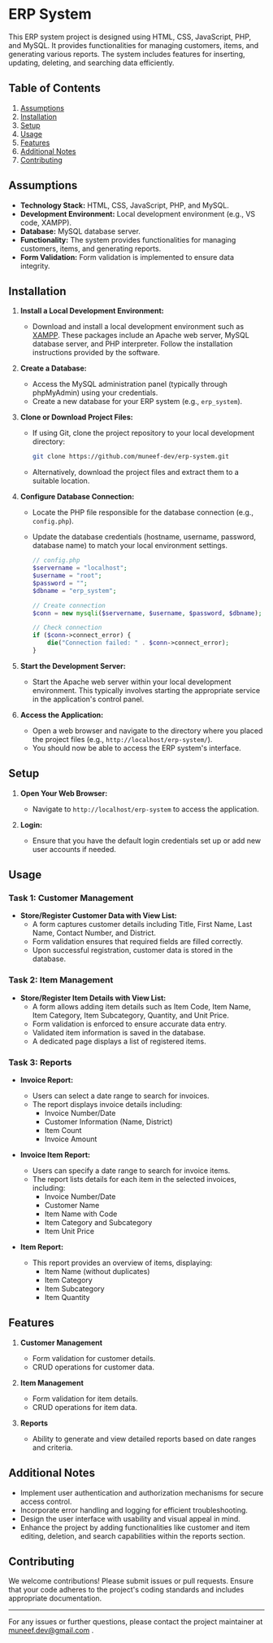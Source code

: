 # ERP System

This ERP system project is designed using HTML, CSS, JavaScript, PHP, and MySQL. It provides functionalities for managing customers, items, and generating various reports. The system includes features for inserting, updating, deleting, and searching data efficiently.

## Table of Contents

1. [Assumptions](#assumptions)
2. [Installation](#installation)
3. [Setup](#setup)
4. [Usage](#usage)
5. [Features](#features)
6. [Additional Notes](#additional-notes)
7. [Contributing](#contributing)

## Assumptions

- **Technology Stack:** HTML, CSS, JavaScript, PHP, and MySQL.
- **Development Environment:** Local development environment (e.g., VS code, XAMPP).
- **Database:** MySQL database server.
- **Functionality:** The system provides functionalities for managing customers, items, and generating reports.
- **Form Validation:** Form validation is implemented to ensure data integrity.

## Installation

1. **Install a Local Development Environment:**
   - Download and install a local development environment such as [XAMPP](https://www.apachefriends.org/index.html). These packages include an Apache web server, MySQL database server, and PHP interpreter. Follow the installation instructions provided by the software.

2. **Create a Database:**
   - Access the MySQL administration panel (typically through phpMyAdmin) using your credentials.
   - Create a new database for your ERP system (e.g., `erp_system`).

3. **Clone or Download Project Files:**
   - If using Git, clone the project repository to your local development directory:

     ```bash
     git clone https://github.com/muneef-dev/erp-system.git
     ```

   - Alternatively, download the project files and extract them to a suitable location.

4. **Configure Database Connection:**
   - Locate the PHP file responsible for the database connection (e.g., `config.php`).
   - Update the database credentials (hostname, username, password, database name) to match your local environment settings.

     ```php
     // config.php
     $servername = "localhost";
     $username = "root";
     $password = "";
     $dbname = "erp_system";

     // Create connection
     $conn = new mysqli($servername, $username, $password, $dbname);

     // Check connection
     if ($conn->connect_error) {
         die("Connection failed: " . $conn->connect_error);
     }
     ```

5. **Start the Development Server:**
   - Start the Apache web server within your local development environment. This typically involves starting the appropriate service in the application's control panel.

6. **Access the Application:**
   - Open a web browser and navigate to the directory where you placed the project files (e.g., `http://localhost/erp-system/`).
   - You should now be able to access the ERP system's interface.

## Setup

1. **Open Your Web Browser:**
   - Navigate to `http://localhost/erp-system` to access the application.

2. **Login:**
   - Ensure that you have the default login credentials set up or add new user accounts if needed.

## Usage

### Task 1: Customer Management

- **Store/Register Customer Data with View List:**
  - A form captures customer details including Title, First Name, Last Name, Contact Number, and District.
  - Form validation ensures that required fields are filled correctly.
  - Upon successful registration, customer data is stored in the database.

### Task 2: Item Management

- **Store/Register Item Details with View List:**
  - A form allows adding item details such as Item Code, Item Name, Item Category, Item Subcategory, Quantity, and Unit Price.
  - Form validation is enforced to ensure accurate data entry.
  - Validated item information is saved in the database.
  - A dedicated page displays a list of registered items.

### Task 3: Reports

- **Invoice Report:**
  - Users can select a date range to search for invoices.
  - The report displays invoice details including:
    - Invoice Number/Date
    - Customer Information (Name, District)
    - Item Count
    - Invoice Amount

- **Invoice Item Report:**
  - Users can specify a date range to search for invoice items.
  - The report lists details for each item in the selected invoices, including:
    - Invoice Number/Date
    - Customer Name
    - Item Name with Code
    - Item Category and Subcategory
    - Item Unit Price

- **Item Report:**
  - This report provides an overview of items, displaying:
    - Item Name (without duplicates)
    - Item Category
    - Item Subcategory
    - Item Quantity

## Features

1. **Customer Management**
   - Form validation for customer details.
   - CRUD operations for customer data.

2. **Item Management**
   - Form validation for item details.
   - CRUD operations for item data.

3. **Reports**
   - Ability to generate and view detailed reports based on date ranges and criteria.

## Additional Notes

- Implement user authentication and authorization mechanisms for secure access control.
- Incorporate error handling and logging for efficient troubleshooting.
- Design the user interface with usability and visual appeal in mind.
- Enhance the project by adding functionalities like customer and item editing, deletion, and search capabilities within the reports section.

## Contributing

We welcome contributions! Please submit issues or pull requests. Ensure that your code adheres to the project's coding standards and includes appropriate documentation.

---

For any issues or further questions, please contact the project maintainer at muneef.dev@gmail.com
.
